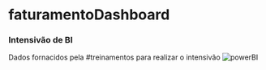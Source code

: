 # faturamentoDashboard
### Intensivão de BI
Dados fornacidos pela #treinamentos para realizar o intensivão
![powerBI](https://github.com/iisabelagarcia/images/blob/main/Faturamento.png)
